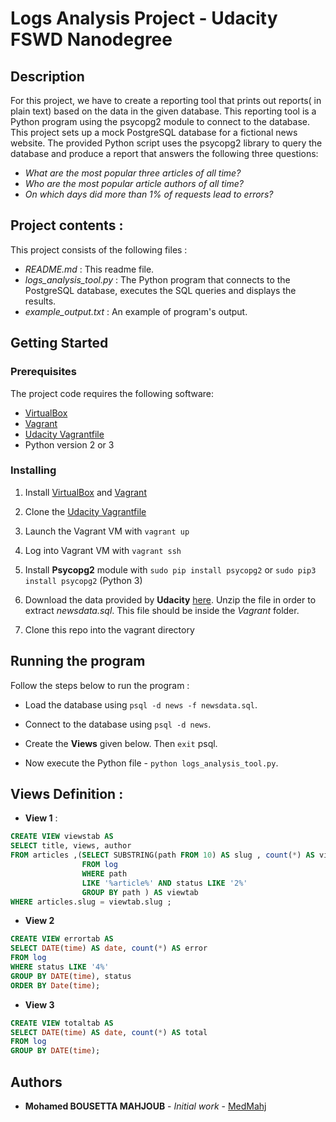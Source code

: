 # Logs Analysis Project - Udacity FSWD Nanodegree

## Description 

For this project, we have to create a reporting tool that prints out reports( in plain text) based on the data in the given database. This reporting tool is a Python program using the psycopg2 module to connect to the database. This project sets up a mock PostgreSQL database for a fictional news website. 
The provided Python script uses the psycopg2 library to query the database and produce a report that answers the following three questions:

* _What are the most popular three articles of all time?_
* _Who are the most popular article authors of all time?_
* _On which days did more than 1% of requests lead to errors?_

## Project contents :

This project consists of the following files :

* _README.md_ : This readme file.
* _logs_analysis_tool.py_ : The Python program that connects to the PostgreSQL database, executes the SQL queries and displays the results.
* _example_output.txt_ : An example of program's output.

## Getting Started


### Prerequisites

The project code requires the following software:

* [VirtualBox](https://www.virtualbox.org/wiki/Downloads)
* [Vagrant](https://www.vagrantup.com/)
* [Udacity Vagrantfile](https://github.com/udacity/fullstack-nanodegree-vm)
* Python version 2 or 3



### Installing

1. Install [VirtualBox](https://www.virtualbox.org/wiki/Downloads) and [Vagrant](https://www.vagrantup.com/)
2. Clone the [Udacity Vagrantfile](https://github.com/udacity/fullstack-nanodegree-vm)
3. Launch the Vagrant VM with `vagrant up`
4. Log into Vagrant VM with `vagrant ssh`
5. Install **Psycopg2** module  with `sudo pip install psycopg2` or `sudo pip3 install psycopg2` (Python 3)
6. Download the data provided by **Udacity** [here](https://d17h27t6h515a5.cloudfront.net/topher/2016/August/57b5f748_newsdata/newsdata.zip). Unzip the file in order to extract _newsdata.sql_. This file should be inside the _Vagrant_ folder.

7. Clone this repo into the vagrant directory


## Running the program

Follow the steps below to run the program :

* Load the database using `psql -d news -f newsdata.sql`.

* Connect to the database using `psql -d news`.

* Create the **Views** given below. Then `exit` psql.

* Now execute the Python file  - `python logs_analysis_tool.py`.

## Views Definition :
* **View 1** :
```sql
CREATE VIEW viewstab AS 
SELECT title, views, author 
FROM articles ,(SELECT SUBSTRING(path FROM 10) AS slug , count(*) AS views 
                FROM log 
                WHERE path 
                LIKE '%article%' AND status LIKE '2%' 
                GROUP BY path ) AS viewtab 
WHERE articles.slug = viewtab.slug ;
```
* **View 2**
```sql
CREATE VIEW errortab AS 
SELECT DATE(time) AS date, count(*) AS error 
FROM log 
WHERE status LIKE '4%' 
GROUP BY DATE(time), status 
ORDER BY Date(time);
```
* **View 3**
```sql
CREATE VIEW totaltab AS 
SELECT DATE(time) AS date, count(*) AS total 
FROM log 
GROUP BY DATE(time);
```

## Authors

* **Mohamed BOUSETTA MAHJOUB** - *Initial work* - [MedMahj](https://github.com/MedMahj/)





